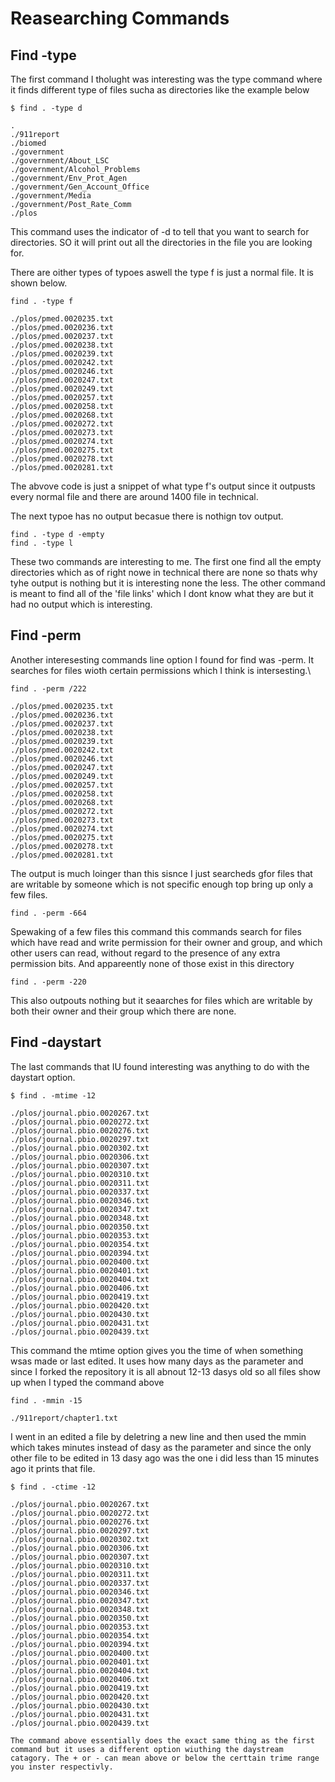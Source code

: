 # Reasearching Commands

## Find -type

The first command I tholught was interesting was the type command where it finds different type of files sucha as directories like the example below

    $ find . -type d
    
    .
    ./911report
    ./biomed
    ./government
    ./government/About_LSC
    ./government/Alcohol_Problems
    ./government/Env_Prot_Agen
    ./government/Gen_Account_Office
    ./government/Media
    ./government/Post_Rate_Comm
    ./plos

This command uses the indicator of -d to tell that you want to search for directories. SO it will print out all the directories in the file you are looking for. 


There are oither types of typoes aswell the type f is just a normal file. It is shown below.
   
    find . -type f

    ./plos/pmed.0020235.txt
    ./plos/pmed.0020236.txt
    ./plos/pmed.0020237.txt
    ./plos/pmed.0020238.txt
    ./plos/pmed.0020239.txt
    ./plos/pmed.0020242.txt
    ./plos/pmed.0020246.txt
    ./plos/pmed.0020247.txt
    ./plos/pmed.0020249.txt
    ./plos/pmed.0020257.txt
    ./plos/pmed.0020258.txt
    ./plos/pmed.0020268.txt
    ./plos/pmed.0020272.txt
    ./plos/pmed.0020273.txt
    ./plos/pmed.0020274.txt
    ./plos/pmed.0020275.txt
    ./plos/pmed.0020278.txt
    ./plos/pmed.0020281.txt
    
The abvove code is just a snippet of what type f's output since it outpusts every normal file and there are around 1400 file in technical. 

The next typoe has no output becasue there is nothign tov output.
    
    find . -type d -empty
    find . -type l

These two commands are interesting to me. The first one find all the empty directories which as of right nowe in technical there are none so thats why tyhe output is nothing but it is interesting none the less. The other command is meant to find all of the 'file links' which I dont know what they are but it had no output which is interesting.


## Find -perm

Another interesesting commands line option I found for find was -perm. It searches for files wioth certain permissions which I think is intersesting.\

    find . -perm /222

    ./plos/pmed.0020235.txt
    ./plos/pmed.0020236.txt
    ./plos/pmed.0020237.txt
    ./plos/pmed.0020238.txt
    ./plos/pmed.0020239.txt
    ./plos/pmed.0020242.txt
    ./plos/pmed.0020246.txt
    ./plos/pmed.0020247.txt
    ./plos/pmed.0020249.txt
    ./plos/pmed.0020257.txt
    ./plos/pmed.0020258.txt
    ./plos/pmed.0020268.txt
    ./plos/pmed.0020272.txt
    ./plos/pmed.0020273.txt
    ./plos/pmed.0020274.txt
    ./plos/pmed.0020275.txt
    ./plos/pmed.0020278.txt
    ./plos/pmed.0020281.txt

The output is much loinger than this sisnce I just searcheds gfor files that are writable by someone which is not specific enough top bring up only a few files.

    find . -perm -664

Spewaking of a few files this command this commands search for files which have read and write permission for their owner and group, and which other users can read, without regard to the presence of any extra permission bits. And appareently none of those exist in this directory

    find . -perm -220

This also outpouts nothing but it seaarches for files which are writable by both their owner and their group which there are none.

## Find -daystart

The last commands that IU found interesting was anything to do with the daystart option.

    $ find . -mtime -12

    ./plos/journal.pbio.0020267.txt
    ./plos/journal.pbio.0020272.txt
    ./plos/journal.pbio.0020276.txt
    ./plos/journal.pbio.0020297.txt
    ./plos/journal.pbio.0020302.txt
    ./plos/journal.pbio.0020306.txt
    ./plos/journal.pbio.0020307.txt
    ./plos/journal.pbio.0020310.txt
    ./plos/journal.pbio.0020311.txt
    ./plos/journal.pbio.0020337.txt
    ./plos/journal.pbio.0020346.txt
    ./plos/journal.pbio.0020347.txt
    ./plos/journal.pbio.0020348.txt
    ./plos/journal.pbio.0020350.txt
    ./plos/journal.pbio.0020353.txt
    ./plos/journal.pbio.0020354.txt
    ./plos/journal.pbio.0020394.txt
    ./plos/journal.pbio.0020400.txt
    ./plos/journal.pbio.0020401.txt
    ./plos/journal.pbio.0020404.txt
    ./plos/journal.pbio.0020406.txt
    ./plos/journal.pbio.0020419.txt
    ./plos/journal.pbio.0020420.txt
    ./plos/journal.pbio.0020430.txt
    ./plos/journal.pbio.0020431.txt
    ./plos/journal.pbio.0020439.txt

This command the mtime option gives you the time of when something wsas made or last edited. It uses how many days as the parameter and since I forked the repository it is all abnout 12-13 dasys old so all files show up when I typed the command above

    find . -mmin -15

    ./911report/chapter1.txt

I went in an  edited a file by deletring a new line and then used the mmin which takes minutes instead of dasy as the parameter and since the only other file to be edited in 13 dasy ago was the one i did less than 15 minutes ago it prints that file.

    $ find . -ctime -12

    ./plos/journal.pbio.0020267.txt
    ./plos/journal.pbio.0020272.txt
    ./plos/journal.pbio.0020276.txt
    ./plos/journal.pbio.0020297.txt
    ./plos/journal.pbio.0020302.txt
    ./plos/journal.pbio.0020306.txt
    ./plos/journal.pbio.0020307.txt
    ./plos/journal.pbio.0020310.txt
    ./plos/journal.pbio.0020311.txt
    ./plos/journal.pbio.0020337.txt
    ./plos/journal.pbio.0020346.txt
    ./plos/journal.pbio.0020347.txt
    ./plos/journal.pbio.0020348.txt
    ./plos/journal.pbio.0020350.txt
    ./plos/journal.pbio.0020353.txt
    ./plos/journal.pbio.0020354.txt
    ./plos/journal.pbio.0020394.txt
    ./plos/journal.pbio.0020400.txt
    ./plos/journal.pbio.0020401.txt
    ./plos/journal.pbio.0020404.txt
    ./plos/journal.pbio.0020406.txt
    ./plos/journal.pbio.0020419.txt
    ./plos/journal.pbio.0020420.txt
    ./plos/journal.pbio.0020430.txt
    ./plos/journal.pbio.0020431.txt
    ./plos/journal.pbio.0020439.txt

    The command above essentially does the exact same thing as the first command but it uses a different option wiuthing the daystream catagory. The + or - can mean above or below the certtain trime range you inster respectivly.